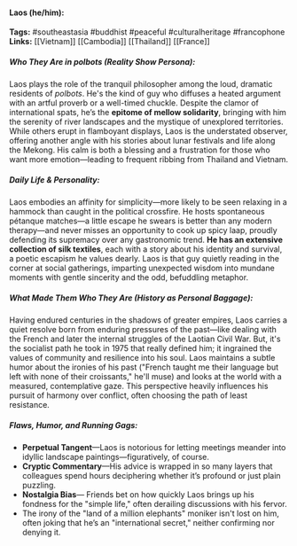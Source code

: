 #### Laos (he/him):  
**Tags:** #southeastasia #buddhist #peaceful #culturalheritage #francophone  
**Links:** [[Vietnam]] [[Cambodia]] [[Thailand]] [[France]]

##### Who They Are in *polbots* (Reality Show Persona):  
Laos plays the role of the tranquil philosopher among the loud, dramatic residents of *polbots*. He's the kind of guy who diffuses a heated argument with an artful proverb or a well-timed chuckle. Despite the clamor of international spats, he’s the **epitome of mellow solidarity**, bringing with him the serenity of river landscapes and the mystique of unexplored territories. While others erupt in flamboyant displays, Laos is the understated observer, offering another angle with his stories about lunar festivals and life along the Mekong. His calm is both a blessing and a frustration for those who want more emotion—leading to frequent ribbing from Thailand and Vietnam.

##### Daily Life & Personality:  
Laos embodies an affinity for simplicity—more likely to be seen relaxing in a hammock than caught in the political crossfire. He hosts spontaneous pétanque matches—a little escape he swears is better than any modern therapy—and never misses an opportunity to cook up spicy laap, proudly defending its supremacy over any gastronomic trend. **He has an extensive collection of silk textiles**, each with a story about his identity and survival, a poetic escapism he values dearly. Laos is that guy quietly reading in the corner at social gatherings, imparting unexpected wisdom into mundane moments with gentle sincerity and the odd, befuddling metaphor.

##### What Made Them Who They Are (History as Personal Baggage):  
Having endured centuries in the shadows of greater empires, Laos carries a quiet resolve born from enduring pressures of the past—like dealing with the French and later the internal struggles of the Laotian Civil War. But, it's the socialist path he took in 1975 that really defined him; it ingrained the values of community and resilience into his soul. Laos maintains a subtle humor about the ironies of his past ("French taught me their language but left with none of their croissants," he'll muse) and looks at the world with a measured, contemplative gaze. This perspective heavily influences his pursuit of harmony over conflict, often choosing the path of least resistance.

##### Flaws, Humor, and Running Gags:  
- **Perpetual Tangent**—Laos is notorious for letting meetings meander into idyllic landscape paintings—figuratively, of course.  
- **Cryptic Commentary**—His advice is wrapped in so many layers that colleagues spend hours deciphering whether it’s profound or just plain puzzling.  
- **Nostalgia Bias**— Friends bet on how quickly Laos brings up his fondness for the "simple life," often derailing discussions with his fervor.  
- The irony of the "land of a million elephants" moniker isn't lost on him, often joking that he’s an "international secret," neither confirming nor denying it.